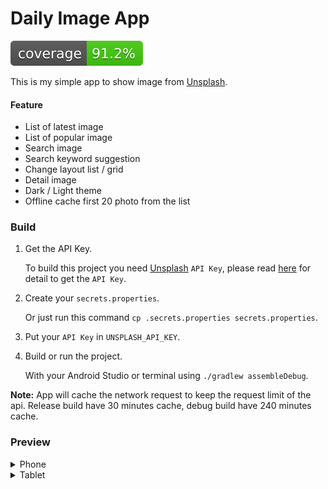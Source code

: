 # Daily Image App
[![coverage](https://raw.githubusercontent.com/ngengs/daily-image-app-android/badges/develop-jacoco.svg)](https://github.com/ngengs/daily-image-app-android/actions/workflows/build_develop.yml)

This is my simple app to show image from [Unsplash](https://unsplash.com/).

#### Feature
- List of latest image
- List of popular image
- Search image
- Search keyword suggestion
- Change layout list / grid
- Detail image
- Dark / Light theme
- Offline cache first 20 photo from the list

### Build
1. Get the API Key.

   To build this project you need [Unsplash](https://unsplash.com/) `API Key`, please read [here](https://unsplash.com/documentation#creating-a-developer-account) for detail to get the `API Key`.

2. Create your `secrets.properties`.

   Or just run this command `cp .secrets.properties secrets.properties`.

3. Put your `API Key` in `UNSPLASH_API_KEY`.
4. Build or run the project.

   With your Android Studio or terminal using `./gradlew assembleDebug`.


**Note:** App will cache the network request to keep the request limit of the api. Release build have 30 minutes cache, debug build have 240 minutes cache.

### Preview

<details>
  <summary>Phone</summary>


- Grid

|Dark|Light|
|----|-----|
|![Grid Preview Dark](/.github/readme-images/preview-phone-grid-dark.png)|![Grid Preview Light](/.github/readme-images/preview-phone-grid-light.png)|

- List

|Dark|Light|
|----|-----|
|![List Preview Dark](/.github/readme-images/preview-phone-list-dark.png)|![List Preview Light](/.github/readme-images/preview-phone-list-light.png)|

- Detail

|Dark|Light|
|----|-----|
|![Detail Preview Dark](/.github/readme-images/preview-phone-detail-dark.png)|![Detail Preview Light](/.github/readme-images/preview-phone-detail-light.png)|

</details>


<details>
  <summary>Tablet</summary>

- Grid

  ![Grid Preview Dark](/.github/readme-images/preview-tablet-grid.png)

- List

  ![List Preview Dark](/.github/readme-images/preview-tablet-list.png)

- Detail

  ![Detail Preview Dark](/.github/readme-images/preview-tablet-detail.png)

</details>